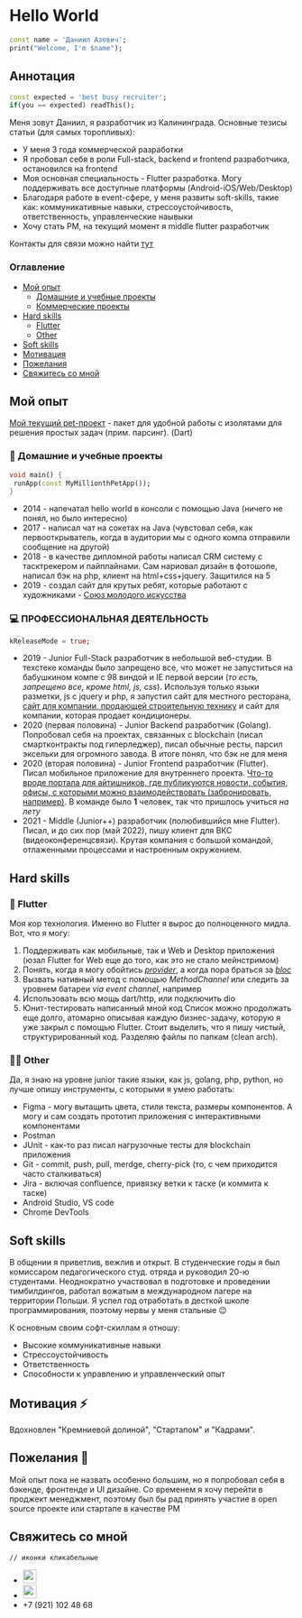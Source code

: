 # Hello World
```dart
const name = 'Даниил Азевич';
print("Welcome, I'm $name");
```

## Аннотация
```dart
const expected = 'best busy recruiter';
if(you == expected) readThis();
```
Меня зовут Даниил, я разработчик из Калининграда. Основные тезисы статьи (для самых торопливых):
 * У меня 3 года коммерческой разработки
 * Я пробовал себя в роли Full-stack, backend и frontend разработчика, остановился на frontend
 * Моя основная специальность - Flutter разработка. Могу поддерживать все доступные платформы (Android-iOS/Web/Desktop)
 * Благодаря работе в event-сфере, у меня развиты soft-skills, такие как: коммуникативные навыки, стрессоустойчивость, ответственность, управленческие наывыки
 * Хочу стать PM, на текущий момент я middle flutter разработчик

Контакты для связи можно найти [тут](https://github.com/dazevich#%D1%81%D0%B2%D1%8F%D0%B6%D0%B8%D1%82%D0%B5%D1%81%D1%8C-%D1%81%D0%BE-%D0%BC%D0%BD%D0%BE%D0%B9)
### Оглавление
* [Мой опыт](https://github.com/dazevich#%D0%BC%D0%BE%D0%B9-%D0%BE%D0%BF%D1%8B%D1%82)
  * [Домашние и учебные проекты](https://github.com/dazevich#-%D0%B4%D0%BE%D0%BC%D0%B0%D1%88%D0%BD%D0%B8%D0%B5-%D0%B8-%D1%83%D1%87%D0%B5%D0%B1%D0%BD%D1%8B%D0%B5-%D0%BF%D1%80%D0%BE%D0%B5%D0%BA%D1%82%D1%8B)
  * [Коммерческие проекты](https://github.com/dazevich#-%D0%BF%D1%80%D0%BE%D1%84%D0%B5%D1%81%D1%81%D0%B8%D0%BE%D0%BD%D0%B0%D0%BB%D1%8C%D0%BD%D0%B0%D1%8F-%D0%B4%D0%B5%D1%8F%D1%82%D0%B5%D0%BB%D1%8C%D0%BD%D0%BE%D1%81%D1%82%D1%8C)
* [Hard skills](https://github.com/dazevich#hard-skills)
  * [Flutter](https://github.com/dazevich#-flutter)  
  * [Other](https://github.com/dazevich#-other)
* [Soft skills](https://github.com/dazevich#soft-skills)
* [Мотивация](https://github.com/dazevich#%D0%BC%D0%BE%D1%82%D0%B8%D0%B2%D0%B0%D1%86%D0%B8%D1%8F-)
* [Пожелания](https://github.com/dazevich#%D0%BF%D0%BE%D0%B6%D0%B5%D0%BB%D0%B0%D0%BD%D0%B8%D1%8F-)
* [Свяжитесь со мной](https://github.com/dazevich#%D1%81%D0%B2%D1%8F%D0%B6%D0%B8%D1%82%D0%B5%D1%81%D1%8C-%D1%81%D0%BE-%D0%BC%D0%BD%D0%BE%D0%B9)

## Мой опыт
[Мой текущий pet-проект](https://github.com/dazevich/simple_isolates) - пакет для удобной работы с изолятами для решения простых задач (прим. парсинг). (Dart)
### 🌱 Домашние и учебные проекты
```dart
void main() {
 runApp(const MyMillionthPetApp());
}
```
* 2014 - напечатал hello world в консоли с помощью Java (ничего не понял, но было интересно)
* 2017 - написал чат на сокетах на Java (чувстовал себя, как первооткрыватель, когда в аудитории мы с одного компа отправили сообщение на другой)
* 2018 - в качестве дипломной работы написал CRM систему с тасктрекером и пайплайнами. Сам нариовал дизайн в фотошопе, написал бэк на php, клиент на html+css+jquery. Защитился на 5
* 2019 - создал сайт для крутых ребят, которые работают с художниками - [Союз молодого искусства](http://youngart39.ru/)
### 💻 ПРОФЕССИОНАЛЬНАЯ ДЕЯТЕЛЬНОСТЬ
```dart
kReleaseMode = true;
```
* 2019 - Junior Full-Stack разработчик в небольшой веб-студии. В техстеке команды было запрещено все, что может не запуститься на бабушкином компе с 98 виндой и IE первой версии (*то есть, запрещено все, кроме html, js, css*). Используя только языки разметки, js с jquery и php, я запустил сайт для местного ресторана, [сайт для компании, продающей строительную технику](https://triton-group.ru/) и сайт для компании, которая продает кондиционеры. 
* 2020 (первая половина) - Junior Backend разработчик (Golang). Попробовал себя на проектах, связанных с blockchain (писал смартконтракты под гиперледжер), писал обычные ресты, парсил эксельки для огромного завода. В итоге понял, что бэк не для меня
* 2020 (вторая половина) - Junior Frontend разработчик (Flutter). Писал мобильное приложение для внутреннего проекта. [Что-то вроде портала для айтишников, где публикуются новости, события, офисы, с которыми можно взаимодействовать (забронировать, например)](https://x-cluster.com/). В команде было **1** человек, так что пришлось учиться *на лету*
* 2021 - Middle (Junior++) разработчик (полюбившийся мне Flutter). Писал, и до сих пор (май 2022), пишу клиент для ВКС (видеоконференцсвязи). Крутая компания с большой командой, отлаженными процессами и настроенным окружением.

## Hard skills
### 🎯 Flutter
Моя кор технология. Именно во Flutter я вырос до полноценного мидла. Вот, что я могу:
  1. Поддерживать как мобильные, так и Web и Desktop приложения (юзал Flutter for Web еще до того, как это не стало мейнстримом)
  2. Понять, когда я могу обойтись *[provider](https://pub.dev/packages/provider)*, а когда пора браться за *[bloc](https://pub.dev/packages/bloc)*
  3. Вызвать нативный метод с помощью *MethodChannel* или следить за уровнем батареи *via event channel*, например
  4. Использовать всю мощь dart/http, или подключить dio
  5. Юнит-тестировать написанный мной код
Список можно продолжать еще долго, атомарно описывая каждую бизнес-задачу, которую я уже закрыл с помощью Flutter. Стоит выделить, что я пишу чистый, структурированный код. Разделяю файлы по папкам (clean arch).
### 👨‍💻 Other
Да, я знаю на уровне junior такие языки, как js, golang, php, python, но лучше опишу инструменты, с которыми я умею работать:
* Figma - могу вытащить цвета, стили текста, размеры компонентов. А могу и сам создать прототип приложения с интерактивными компонентами
* Postman
* JUnit - как-то раз писал нагрузочные тесты для blockchain приложения
* Git - commit, push, pull, merdge, cherry-pick (то, с чем приходится часто сталкиваться)
* Jira - включая confluence, привязку ветки к таске (и коммита к таске)
* Android Studio, VS code
* Chrome DevTools

## Soft skills
В общении я приветлив, вежлив и открыт. В студенческие годы я был комиссаром педагогического студ. отряда и руководил 20-ю студентами. Неоднократно участвовал в подготовке и проведении тимбилдингов, работал вожатым в международном лагере на территории Польши. Я успел год отработать в десткой школе программирования, поэтому нервы у меня стальные 😉

К основным своим софт-скиллам я отношу:
* Высокие коммуникативные навыки
* Стрессоустойчивость
* Ответственность
* Способности к управлению и управленческий опыт

## Мотивация ⚡
Вдохновлен "Кремниевой долиной", "Стартапом" и "Кадрами".

## Пожелания 🌠
Мой опыт пока не назвать особенно большим, но я попробовал себя в бэкенде, фронтенде и UI дизайне. Со временем я хочу перейти в проджект менеджмент, поэтому был бы рад принять участие в open source проекте или стартапе в качестве PM

## Свяжитесь со мной
```
// иконки кликабельные
```
* [<img src='https://cdn-icons-png.flaticon.com/512/906/906377.png' width='24'>](https://t.me/dazevichwebs) 
* [<img src='https://upload.wikimedia.org/wikipedia/commons/thumb/5/55/Yandex_Mail_icon.svg/2048px-Yandex_Mail_icon.svg.png' width='24'>](mailto:dazevichweb@yandex.ru)
* +7 (921) 102 48 68
